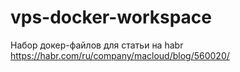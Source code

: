 # vps-docker-workspace
Набор докер-файлов для статьи на habr https://habr.com/ru/company/macloud/blog/560020/